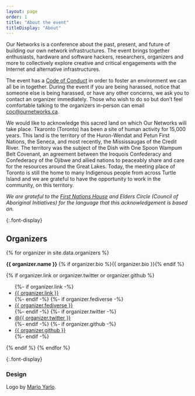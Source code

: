 ```yaml
---
layout: page
order: 1
title: "About the event"
titleDisplay: "About"
---
```


Our Networks is a conference about the past, present, and future of building our own network infrastructures. The event brings together enthusiasts, hardware and software hackers, researchers, organizers and more to collectively explore creative and critical engagements with the Internet and alternative infrastructures.

The event has a [Code of Conduct](/code-of-conduct/) in order to foster an environment we can all be in together. During the event if you are being harassed, notice that someone else is being harassed, or have any other concerns, we ask you to contact an organizer immediately. Those who wish to do so but don’t feel comfortable talking to the organizers in-person can email [coc@ournetworks.ca](mailto:coc@ournetworks.ca).

We would like to acknowledge this sacred land on which Our Networks will take place. Tkaronto (Toronto) has been a site of human activity for 15,000 years. This land is the territory of the Huron-Wendat and Petun First Nations, the Seneca, and most recently, the Mississaugas of the Credit River. The territory was the subject of the Dish with One Spoon Wampum Belt Covenant, an agreement between the Iroquois Confederacy and Confederacy of the Ojibwe and allied nations to peaceably share and care for the resources around the Great Lakes. Today, the meeting place of Toronto is still the home to many Indigenous people from across Turtle Island and we are grateful to have the opportunity to work in the community, on this territory.

_We are grateful to the [First Nations House](https://studentlife.utoronto.ca/service/first-nations-house/) and Elders Circle (Council of Aboriginal Initiatives) for the language that this acknowledgement is based on._

{:.font-display}

## Organizers

{% for organizer in site.data.organizers %}

  <p class="mb-05">
    <strong id="{{ organizer.organizerID }}">{{ organizer.name }}</strong>&nbsp;{% if organizer.bio %}{{ organizer.bio }}{% endif %}
  </p>
  {% if organizer.link or organizer.twitter or organizer.github %}
  <ul class="flex flex-wrap p-0 mb-2 gap-4 list-none text-base">
    {%- if organizer.link -%}<li class="bio-sm-list-item"><a href="https://{{ organizer.link }}" target="_blank" rel="noopener" data-proofer-ignore>{{ organizer.link }}</a></li>{%- endif -%}
    {%- if organizer.fediverse -%}<li class="bio-sm-list-item"><a href="https://{{ organizer.fediverseLink }}" target="_blank" rel="noopener">{{ organizer.fediverse }}</a></li>{%- endif -%}
    {%- if organizer.twitter -%}<li class="bio-sm-list-item"><a href="https://twitter.com/{{ organizer.twitter }}" target="_blank" rel="noopener">@{{ organizer.twitter }}</a></li>{%- endif -%}
    {%- if organizer.github -%}<li class="bio-sm-list-item"><a href="https://github.com/{{ organizer.github }}" target="_blank" rel="noopener">{{ organizer.github }}</a></li>{%- endif -%}
  </ul>
  {% endif %}
{% endfor %}

{:.font-display}

### Design

Logo by [Marlo Yarlo](https://www.instagram.com/marloyarlo/).
